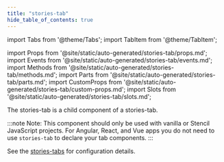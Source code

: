 ```yaml
---
title: "stories-tab"
hide_table_of_contents: true
---
```

import Tabs from '@theme/Tabs';
import TabItem from '@theme/TabItem';

import Props from '@site/static/auto-generated/stories-tab/props.md';
import Events from '@site/static/auto-generated/stories-tab/events.md';
import Methods from '@site/static/auto-generated/stories-tab/methods.md';
import Parts from '@site/static/auto-generated/stories-tab/parts.md';
import CustomProps from '@site/static/auto-generated/stories-tab/custom-props.md';
import Slots from '@site/static/auto-generated/stories-tab/slots.md';





The stories-tab is a child component of a stories-tab. 

:::note
 Note: This component should only be used with vanilla or Stencil JavaScript projects. For Angular, React, and Vue apps you do not need to use `stories-tab` to declare your tab components.
:::


See the [stories-tabs](../tabs) for configuration details.

  
<Props />
<Events />
<Methods />
<Parts />
<CustomProps />
<Slots />